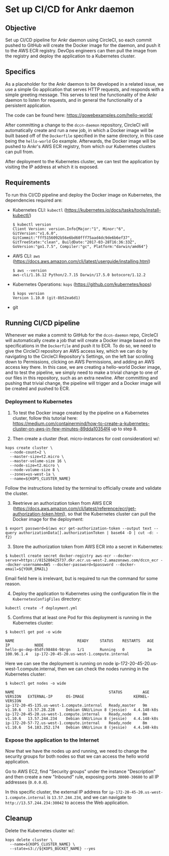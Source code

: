 # Set up CI/CD for Ankr daemon

## Objective

Set up CI/CD pipeline for Ankr daemon using CircleCI, so each commit pushed to GitHub will create the Docker image for the daemon, and push it to the AWS ECR registry.
DevOps engineers can then pull the image from the registry and deploy the application to a Kubernetes cluster.

## Specifics

As a placeholder for the Ankr daemon to be developed in a related issue, we use a simple Go application that serves HTTP requests, and responds with a simple greeting message.
This serves to test the functionality of the Ankr daemon to listen for requests, and in general the functionality of a persistent application.

The code can be found here: https://gowebexamples.com/hello-world/

After committing a change to the `dccn-daemon` repository, CircleCI will automatically create and run a new job, in which a Docker image will be built based off of the `Dockerfile` specified in the same directory, in this case being the `hello-world` Go example.
Afterwards, the Docker image will be pushed to Ankr's AWS ECR registry, from which our Kubernetes clusters can pull from.

After deployment to the Kubernetes cluster, we can test the application by visiting the IP address at which it is exposed.

## Requirements

To run this CI/CD pipeline and deploy the Docker image on Kubernetes, the dependencies required are:
* Kubernetes CLI: `kubectl` (https://kubernetes.io/docs/tasks/tools/install-kubectl/)
  ```
  $ kubectl version
  Client Version: version.Info{Major:"1", Minor:"6", GitVersion:"v1.6.0", GitCommit:"fff5156092b56e6bd60fff75aad4dc9de6b6ef37", GitTreeState:"clean", BuildDate:"2017-03-28T16:36:33Z", GoVersion:"go1.7.5", Compiler:"gc", Platform:"darwin/amd64"}
  ```
* AWS CLI: `aws` (https://docs.aws.amazon.com/cli/latest/userguide/installing.html)
  ```
  $ aws --version
  aws-cli/1.16.12 Python/2.7.15 Darwin/17.5.0 botocore/1.12.2
  ```
* Kubernetes Operations: `kops` (https://github.com/kubernetes/kops)
  ```
  $ kops version
  Version 1.10.0 (git-8b52ea6d1)
  ```
* git

## Running CI/CD pipeline

Whenever we make a commit to GitHub for the `dccn-daemon` repo, CircleCI will automatically create a job that will create a Docker image based on the specifications in the `Dockerfile` and push it to ECR.
To do so, we need to give the CircleCI repository an AWS access key, which we can do by navigating to the CircleCI Repository's Settings, on the left bar scrolling down to Permissions, clicking on AWS Permissions, and adding an AWS access key there.
In this case, we are creating a hello-world Docker image, and to test the pipeline, we simply need to make a trivial change to one of our files in this repository, such as an extra newline.
After committing and pushing that trivial change, the pipeline will trigger and a Docker image will be created and pushed to ECR.

### Deployment to Kubernetes

1. To test the Docker image created by the pipeline on a Kubernetes cluster, follow this tutorial here: https://medium.com/containermind/how-to-create-a-kubernetes-cluster-on-aws-in-few-minutes-89dda10354f4 up to step 8.

2. Then create a cluster (feat. micro-instances for cost consideration) w/:
```
kops create cluster \
  --node-count=2 \
  --master-size=t2.micro \
  --master-volume-size 16 \
  --node-size=t2.micro \
  --node-volume-size 8 \
  --zones=us-west-1a \
  --name=${KOPS_CLUSTER_NAME}
```

Follow the instructions listed by the terminal to officially create and validate the cluster.

3. Reetrieve an authorization token from AWS ECR (https://docs.aws.amazon.com/cli/latest/reference/ecr/get-authorization-token.html), so that the Kubernetes cluster can pull the Docker image for the deployment:
```
$ export password=$(aws ecr get-authorization-token --output text --query authorizationData[].authorizationToken | base64 -D | cut -d: -f2)
```

3. Store the authorization token from AWS ECR into a secret in Kubernetes:
```
$ kubectl create secret docker-registry aws-ecr --docker-server=https://815280425737.dkr.ecr.us-west-2.amazonaws.com/dccn_ecr --docker-username=AWS --docker-password=$password --docker-email=${YOUR_EMAIL}
```

Email field here is irrelevant, but is required to run the command for some reason.

4. Deploy the application to Kubernetes using the configuration file in the `KubernetesConfigFiles` directory:
```
kubectl create -f deployment.yml
```

5. Confirms that at least one Pod for this deployment is running in the Kubernetes cluster:
```
$ kubectl get pod -o wide

NAME                            READY     STATUS    RESTARTS   AGE       IP           NODE
hello-go-dep-85dfc98484-98rgn   1/1       Running   0          1m        100.96.1.4   ip-172-20-45-20.us-west-1.compute.internal
```

Here we can see the deployment is running on node ip-172-20-45-20.us-west-1.compute.internal, then we can check the nodes running in the Kubernetes cluster:

```
$ kubectl get nodes -o wide

NAME                                          STATUS         AGE       VERSION   EXTERNAL-IP      OS-IMAGE                      KERNEL-VERSION
ip-172-20-45-135.us-west-1.compute.internal   Ready,master   9m        v1.10.6   13.57.28.228     Debian GNU/Linux 8 (jessie)   4.4.148-k8s
ip-172-20-45-20.us-west-1.compute.internal    Ready,node     8m        v1.10.6   13.57.244.234    Debian GNU/Linux 8 (jessie)   4.4.148-k8s
ip-172-20-57-72.us-west-1.compute.internal    Ready,node     8m        v1.10.6   54.183.252.174   Debian GNU/Linux 8 (jessie)   4.4.148-k8s
```

### Expose the application to the Internet

Now that we have the nodes up and running, we need to change the security groups for both nodes so that we can access the hello world application.

Go to AWS EC2, find "Security groups" under the instance "Description" and then create a new "Inbound" rule, exposing ports `30000-30600` to all IP addresses (`0.0.0.0`).

In this specific cluster, the external IP address for `ip-172-20-45-20.us-west-1.compute.internal` is `13.57.244.234`, and we can navigate to `http://13.57.244.234:30042` to access the Web application.

## Cleanup

Delete the Kubernetes cluster w/:
```
kops delete cluster \
  --name=${KOPS_CLUSTER_NAME} \
  --state=s3://${KOPS_BUCKET_NAME} --yes
```
